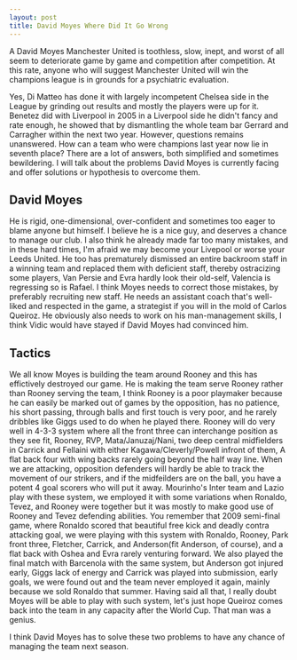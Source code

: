 ```yaml
---
layout: post
title: David Moyes Where Did It Go Wrong
---
```

A David Moyes Manchester United is toothless, slow, inept, and worst of all seem to deteriorate game by game and competition after competition. At this rate, anyone who will suggest Manchester United will win the champions league is in grounds for a psychiatric evaluation.

Yes, Di Matteo has done it with largely incompetent Chelsea side in the League by grinding out results and mostly the players were up for it. Benetez did with Liverpool in 2005 in a Liverpool side he didn't fancy and rate enough, he showed that by dismantling the whole team bar Gerrard and Carragher within the next two year. However, questions remains unanswered. How can a team who were champions last year now lie in seventh place? There are a lot of answers, both simplified and sometimes bewildering. I will talk about the problems David Moyes is currently facing and offer solutions or hypothesis to overcome them.

## David Moyes 
He is rigid, one-dimensional, over-confident and sometimes too eager to blame anyone but himself. I believe he is a nice guy, and deserves a chance to manage our club. I also think he already made far too many mistakes, and in these hard times, I'm afraid we may become your Livepool or worse your Leeds United.
He too has prematurely dismissed an entire backroom staff in a winning team and replaced them with deficient staff, thereby ostracizing some players, Van Persie and Evra hardly look their old-self, Valencia is regressing so is Rafael.
I think Moyes needs to correct those mistakes, by preferably recruiting new staff. He needs an assistant coach that's well-liked and respected in the game, a strategist if you will in the mold of Carlos Queiroz. He obviously also needs to work on his man-management skills, I think Vidic would have stayed if David Moyes had convinced him.

## Tactics
We all know Moyes is building the team around Rooney and this has effictively destroyed our game. He is making the team serve Rooney rather than Rooney serving the team, I think Rooney is a poor playmaker because he can easily be marked out of games by the opposition, has no patience, his short passing, through balls and first touch is very poor, and he rarely dribbles like Giggs used to do when he played there. Rooney will do very well in 4-3-3 system where all the front three can interchange position as they see fit, Rooney, RVP, Mata/Januzaj/Nani, two deep central midfielders in Carrick and Fellaini with either Kagawa/Cleverly/Powell infront of them, A flat back four with wing backs rarely going beyond the half way line. When we are attacking, opposition defenders will hardly be able to track the movement of our strikers, and if the midfeilders are on the ball, you have a potent 4 goal scorers who will put it away. Mourinho's Inter team and Lazio play with these system, we employed it with some variations when Ronaldo, Tevez, and Rooney were together but it was mostly to make good use of Rooney and Tevez defending abilities. You remember that 2009 semi-final game, where Ronaldo scored that beautiful free kick and deadly contra attacking goal, we were playing with this system with Ronaldo, Rooney, Park front three, Fletcher, Carrick, and Anderson(fit Anderson, of course), and a flat back with Oshea and Evra rarely venturing forward. We also played the final match with Barcenola with the same system, but Anderson got injured early, Giggs lack of energy and Carrick was played into submission, early goals, we were found out and the team never employed it again, mainly because we sold Ronaldo that summer. Having said all that, I really doubt Moyes will be able to play with such system, let's just hope Queiroz comes back into the team in any capacity after the World Cup. That man was a genius.

I think David Moyes has to solve these two problems to have any chance of managing the team next season.


